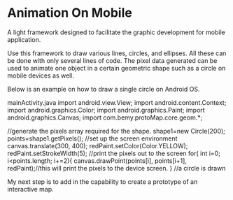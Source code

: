 Animation On Mobile
==========

A light framework designed to facilitate the graphic development for mobile application.  

Use this framework to draw various lines, circles, and ellipses.  All these can be done with only several lines of code. The pixel data generated can be used to animate one object in a certain geometric shape such as a circle on mobile devices as well. 

Below is an example on how to draw a single circle on Android OS. 
	
mainActivity.java
  import android.view.View;
  import android.content.Context;
  import android.graphics.Color;
  import android.graphics.Paint;
  import android.graphics.Canvas;
  import com.bemy.protoMap.core.geom.*;
  
  //generate the pixels array required for the shape.
  shape1=new Circle(200);
	points=shape1.getPixels();
	//set up the screen environment
	canvas.translate(300, 400);
	redPaint.setColor(Color.YELLOW);
	redPaint.setStrokeWidth(5);
	//print the pixels out to the screen
	for( int i=0; i<points.length; i+=2){
		canvas.drawPoint(points[i], points[i+1], redPaint);//this will print the pixels to the device screen. 
	}
	//a circle is drawn

My next step is to add in the capability to create a prototype of an interactive map.
